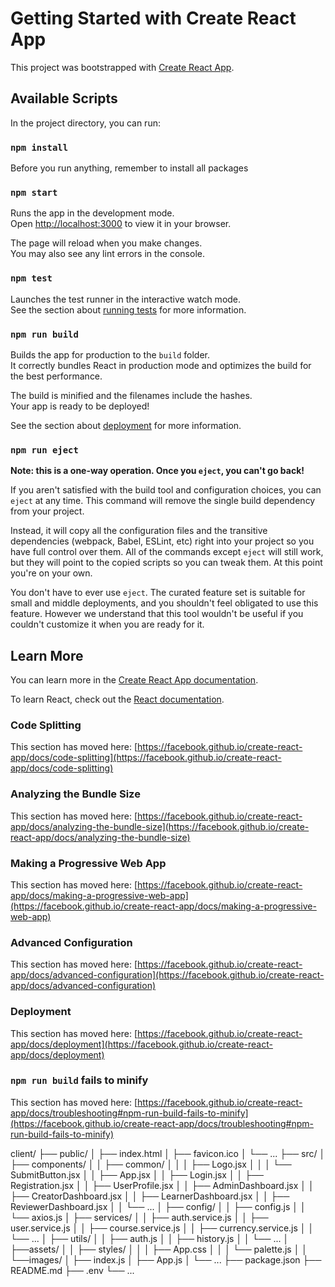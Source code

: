 # Getting Started with Create React App

This project was bootstrapped with [Create React App](https://github.com/facebook/create-react-app).

## Available Scripts

In the project directory, you can run:

### `npm install`

Before you run anything, remember to install all packages

### `npm start`

Runs the app in the development mode.\
Open [http://localhost:3000](http://localhost:3000) to view it in your browser.

The page will reload when you make changes.\
You may also see any lint errors in the console.

### `npm test`

Launches the test runner in the interactive watch mode.\
See the section about [running tests](https://facebook.github.io/create-react-app/docs/running-tests) for more information.

### `npm run build`

Builds the app for production to the `build` folder.\
It correctly bundles React in production mode and optimizes the build for the best performance.

The build is minified and the filenames include the hashes.\
Your app is ready to be deployed!

See the section about [deployment](https://facebook.github.io/create-react-app/docs/deployment) for more information.

### `npm run eject`

**Note: this is a one-way operation. Once you `eject`, you can't go back!**

If you aren't satisfied with the build tool and configuration choices, you can `eject` at any time. This command will remove the single build dependency from your project.

Instead, it will copy all the configuration files and the transitive dependencies (webpack, Babel, ESLint, etc) right into your project so you have full control over them. All of the commands except `eject` will still work, but they will point to the copied scripts so you can tweak them. At this point you're on your own.

You don't have to ever use `eject`. The curated feature set is suitable for small and middle deployments, and you shouldn't feel obligated to use this feature. However we understand that this tool wouldn't be useful if you couldn't customize it when you are ready for it.

## Learn More

You can learn more in the [Create React App documentation](https://facebook.github.io/create-react-app/docs/getting-started).

To learn React, check out the [React documentation](https://reactjs.org/).

### Code Splitting

This section has moved here: [https://facebook.github.io/create-react-app/docs/code-splitting](https://facebook.github.io/create-react-app/docs/code-splitting)

### Analyzing the Bundle Size

This section has moved here: [https://facebook.github.io/create-react-app/docs/analyzing-the-bundle-size](https://facebook.github.io/create-react-app/docs/analyzing-the-bundle-size)

### Making a Progressive Web App

This section has moved here: [https://facebook.github.io/create-react-app/docs/making-a-progressive-web-app](https://facebook.github.io/create-react-app/docs/making-a-progressive-web-app)

### Advanced Configuration

This section has moved here: [https://facebook.github.io/create-react-app/docs/advanced-configuration](https://facebook.github.io/create-react-app/docs/advanced-configuration)

### Deployment

This section has moved here: [https://facebook.github.io/create-react-app/docs/deployment](https://facebook.github.io/create-react-app/docs/deployment)

### `npm run build` fails to minify

This section has moved here: [https://facebook.github.io/create-react-app/docs/troubleshooting#npm-run-build-fails-to-minify](https://facebook.github.io/create-react-app/docs/troubleshooting#npm-run-build-fails-to-minify)

client/
├── public/
│ ├── index.html
│ ├── favicon.ico
│ └── ...
├── src/
│ ├── components/
│ │ ├── common/
│ │ │ ├── Logo.jsx
│ │ │ └── SubmitButton.jsx
│ │ ├── App.jsx
│ │ ├── Login.jsx
│ │ ├── Registration.jsx
│ │ ├── UserProfile.jsx
│ │ ├── AdminDashboard.jsx
│ │ ├── CreatorDashboard.jsx
│ │ ├── LearnerDashboard.jsx
│ │ ├── ReviewerDashboard.jsx
│ │ └── ...
│ ├── config/
│ │ ├── config.js
│ │ └── axios.js
│ ├── services/
│ │ ├── auth.service.js
│ │ ├── user.service.js
│ │ ├── course.service.js
│ │ ├── currency.service.js
│ │ └── ...
│ ├── utils/
│ │ ├── auth.js
│ │ ├── history.js
│ │ └── ...
│ ├──assets/
│ │ ├── styles/
│ │ │ ├── App.css
│ │ │ └── palette.js
│ │ └──images/
│ ├── index.js
│ ├── App.js
│ └── ...
├── package.json
├── README.md
├── .env
└── ...
